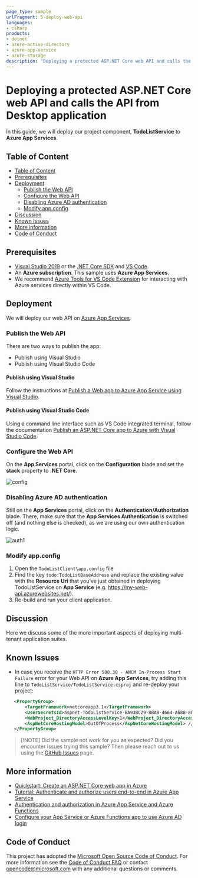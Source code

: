 ```yaml
---
page_type: sample
urlFragment: 5-deploy-web-api
languages:
- csharp
products:
- dotnet
- azure-active-directory
- azure-app-service
- azure-storage
description: "Deploying a protected ASP.NET Core web API and calls the API from Desktop application"
---
```


# Deploying a protected ASP.NET Core web API and calls the API from Desktop application

In this guide, we will deploy our project component, **TodoListService** to **Azure App Services**.

## Table of Content

- [Table of Content](#table-of-content)
- [Prerequisites](#prerequisites)
- [Deployment](#deployment)
  - [Publish the Web API](#publish-the-web-api)
  - [Configure the Web API](#configure-the-web-api)
  - [Disabling Azure AD authentication](#disabling-azure-ad-authentication)
  - [Modify app.config](#modify-appconfig)
- [Discussion](#discussion)
- [Known Issues](#known-issues)
- [More information](#more-information)
- [Code of Conduct](#code-of-conduct)

## Prerequisites

- [Visual Studio 2019](https://aka.ms/vsdownload) or the [.NET Core SDK](https://www.microsoft.com/net/learn/get-started) and [VS Code](https://code.visualstudio.com/download).
- An **Azure subscription**. This sample uses **Azure App Services**.
- We recommend [Azure Tools for VS Code Extension](https://marketplace.visualstudio.com/items?itemName=ms-vscode.vscode-node-azure-pack) for interacting with Azure services directly within VS Code.
  
## Deployment

We will deploy our web API on [Azure App Services](https://azure.microsoft.com/services/app-service/).

### Publish the Web API

There are two ways to publish the app:
- Publish using Visual Studio
- Publish using Visual Studio Code

#### Publish using Visual Studio

Follow the instructions at [Publish a Web app to Azure App Service using Visual Studio](https://docs.microsoft.com/en-US/visualstudio/deployment/quickstart-deploy-to-azure?view=vs-2019#:~:text=%20Publish%20to%20Azure%20App%20Service%20%201,Service%2C%20and%20the%20web%20app%20loads...%20More%20).

#### Publish using Visual Studio Code

Using a command line interface such as VS Code integrated terminal, follow the documentation [Publish an ASP.NET Core app to Azure with Visual Studio Code](https://docs.microsoft.com/en-us/aspnet/core/tutorials/publish-to-azure-webapp-using-vscode?view=aspnetcore-3.1#:~:text=Publish%20to%20Azure%20App%20Service.%20Leveraging%20the%20Azure,the%20Web%20App%3B%20Select%20Create%20New%20Web%20App).

### Configure the Web API

On the **App Services** portal, click on the **Configuration** blade and set the **stack** property to **.NET Core**.

![config](./ReadmeFiles/AppService-Config.png)

### Disabling Azure AD authentication

Still on the **App Services** portal, click on the **Authentication/Authorization** blade. There, make sure that the **App Services Authentication** is switched off (and nothing else is checked), as we are using our own authentication logic.  

![auth1](./ReadmeFiles/appservice-auth.png)

### Modify app.config

1. Open the `TodoListClient\app.config` file
2. Find the key `todo:TodoListBaseAddress` and replace the existing value with the **Resource Uri** that you've just obtained in deploying TodoListService on **App Service** (e.g. https://my-web-api.azurewebsites.net/).
3. Re-build and run your client application.

## Discussion

Here we discuss some of the more important aspects of deploying multi-tenant application suites.

## Known Issues

- In case you receive the `HTTP Error 500.30 - ANCM In-Process Start Failure` error for your Web API on **Azure App Services**, try adding this line to `TodoListService/TodoListService.csproj` and re-deploy your project:

 ```xml
    <PropertyGroup>
        <TargetFramework>netcoreapp3.1</TargetFramework>
        <UserSecretsId>aspnet-TodoListService-BA938C29-8BAB-4664-A688-8FD54049C1C3</UserSecretsId>
        <WebProject_DirectoryAccessLevelKey>1</WebProject_DirectoryAccessLevelKey>
        <AspNetCoreHostingModel>OutOfProcess</AspNetCoreHostingModel> // Add this line
    </PropertyGroup>
 ```

> [!NOTE] Did the sample not work for you as expected? Did you encounter issues trying this sample? Then please reach out to us using the [GitHub Issues](../../../issues) page.

## More information

- [Quickstart: Create an ASP.NET Core web app in Azure](https://docs.microsoft.com/azure/app-service/app-service-web-get-started-dotnet)
- [Tutorial: Authenticate and authorize users end-to-end in Azure App Service](https://docs.microsoft.com/azure/app-service/app-service-web-tutorial-auth-aad)
- [Authentication and authorization in Azure App Service and Azure Functions](https://docs.microsoft.com/azure/app-service/overview-authentication-authorization)
- [Configure your App Service or Azure Functions app to use Azure AD login](https://docs.microsoft.com/azure/app-service/configure-authentication-provider-aad)

## Code of Conduct

This project has adopted the [Microsoft Open Source Code of Conduct](https://opensource.microsoft.com/codeofconduct/).
For more information see the [Code of Conduct FAQ](https://opensource.microsoft.com/codeofconduct/faq/) or
contact [opencode@microsoft.com](mailto:opencode@microsoft.com) with any additional questions or comments.
